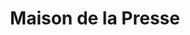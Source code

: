 ---
title: "Maison de la Presse"
url: /le-puy-en-velay/maison-de-la-presse/
shop: marchand de journaux
---